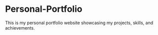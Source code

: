 # Personal-Portfolio
This is my personal portfolio website showcasing my projects, skills, and achievements.  
